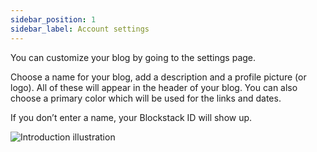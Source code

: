```yaml
---
sidebar_position: 1
sidebar_label: Account settings
---
```


You can customize your blog by going to the settings page.

Choose a name for your blog, add a description and a profile picture (or logo).
All of these will appear in the header of your blog.
You can also choose a primary color which will be used for the links and dates.

If you don’t enter a name, your Blockstack ID will show up.

![Introduction illustration](/img/illustrations/settings1.gif)
